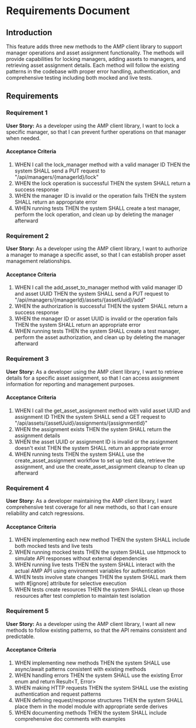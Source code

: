 # Requirements Document

## Introduction

This feature adds three new methods to the AMP client library to support manager operations and asset assignment functionality. The methods will provide capabilities for locking managers, adding assets to managers, and retrieving asset assignment details. Each method will follow the existing patterns in the codebase with proper error handling, authentication, and comprehensive testing including both mocked and live tests.

## Requirements

### Requirement 1

**User Story:** As a developer using the AMP client library, I want to lock a specific manager, so that I can prevent further operations on that manager when needed.

#### Acceptance Criteria

1. WHEN I call the lock_manager method with a valid manager ID THEN the system SHALL send a PUT request to "/api/managers/{managerId}/lock"
2. WHEN the lock operation is successful THEN the system SHALL return a success response
3. WHEN the manager ID is invalid or the operation fails THEN the system SHALL return an appropriate error
4. WHEN running tests THEN the system SHALL create a test manager, perform the lock operation, and clean up by deleting the manager afterward

### Requirement 2

**User Story:** As a developer using the AMP client library, I want to authorize a manager to manage a specific asset, so that I can establish proper asset management relationships.

#### Acceptance Criteria

1. WHEN I call the add_asset_to_manager method with valid manager ID and asset UUID THEN the system SHALL send a PUT request to "/api/managers/{managerId}/assets/{assetUuid}/add"
2. WHEN the authorization is successful THEN the system SHALL return a success response
3. WHEN the manager ID or asset UUID is invalid or the operation fails THEN the system SHALL return an appropriate error
4. WHEN running tests THEN the system SHALL create a test manager, perform the asset authorization, and clean up by deleting the manager afterward

### Requirement 3

**User Story:** As a developer using the AMP client library, I want to retrieve details for a specific asset assignment, so that I can access assignment information for reporting and management purposes.

#### Acceptance Criteria

1. WHEN I call the get_asset_assignment method with valid asset UUID and assignment ID THEN the system SHALL send a GET request to "/api/assets/{assetUuid}/assignments/{assignmentId}"
2. WHEN the assignment exists THEN the system SHALL return the assignment details
3. WHEN the asset UUID or assignment ID is invalid or the assignment doesn't exist THEN the system SHALL return an appropriate error
4. WHEN running tests THEN the system SHALL use the create_asset_assignment workflow to set up test data, retrieve the assignment, and use the create_asset_assignment cleanup to clean up afterward

### Requirement 4

**User Story:** As a developer maintaining the AMP client library, I want comprehensive test coverage for all new methods, so that I can ensure reliability and catch regressions.

#### Acceptance Criteria

1. WHEN implementing each new method THEN the system SHALL include both mocked tests and live tests
2. WHEN running mocked tests THEN the system SHALL use httpmock to simulate API responses without external dependencies
3. WHEN running live tests THEN the system SHALL interact with the actual AMP API using environment variables for authentication
4. WHEN tests involve state changes THEN the system SHALL mark them with #[ignore] attribute for selective execution
5. WHEN tests create resources THEN the system SHALL clean up those resources after test completion to maintain test isolation

### Requirement 5

**User Story:** As a developer using the AMP client library, I want all new methods to follow existing patterns, so that the API remains consistent and predictable.

#### Acceptance Criteria

1. WHEN implementing new methods THEN the system SHALL use async/await patterns consistent with existing methods
2. WHEN handling errors THEN the system SHALL use the existing Error enum and return Result<T, Error>
3. WHEN making HTTP requests THEN the system SHALL use the existing authentication and request patterns
4. WHEN defining request/response structures THEN the system SHALL place them in the model module with appropriate serde derives
5. WHEN documenting methods THEN the system SHALL include comprehensive doc comments with examples